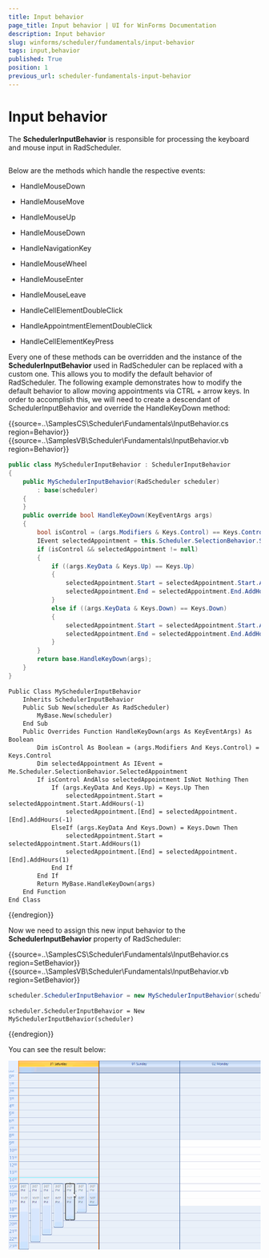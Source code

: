 ```yaml
---
title: Input behavior
page_title: Input behavior | UI for WinForms Documentation
description: Input behavior
slug: winforms/scheduler/fundamentals/input-behavior
tags: input,behavior
published: True
position: 1
previous_url: scheduler-fundamentals-input-behavior
---
```


# Input behavior

The __SchedulerInputBehavior__ is responsible for processing the keyboard and mouse input in RadScheduler. 

## 

Below are the methods which handle the respective events:

* HandleMouseDown

* HandleMouseMove

* HandleMouseUp

* HandleMouseDown

* HandleNavigationKey

* HandleMouseWheel

* HandleMouseEnter

* HandleMouseLeave

* HandleCellElementDoubleClick

* HandleAppointmentElementDoubleClick

* HandleCellElementKeyPress

Every one of these methods can be overridden and the instance of the __SchedulerInputBehavior__ used in RadScheduler can be replaced with a custom one. This allows you to modify the default behavior of RadScheduler. The following example demonstrates how to modify the default behavior to allow moving appointments via CTRL + arrow keys. In order to accomplish this, we will need to create a descendant of SchedulerInputBehavior and override the HandleKeyDown method:

{{source=..\SamplesCS\Scheduler\Fundamentals\InputBehavior.cs region=Behavior}} 
{{source=..\SamplesVB\Scheduler\Fundamentals\InputBehavior.vb region=Behavior}} 

````C#
public class MySchedulerInputBehavior : SchedulerInputBehavior
{
    public MySchedulerInputBehavior(RadScheduler scheduler)
        : base(scheduler)
    {
    }
    public override bool HandleKeyDown(KeyEventArgs args)
    {
        bool isControl = (args.Modifiers & Keys.Control) == Keys.Control;
        IEvent selectedAppointment = this.Scheduler.SelectionBehavior.SelectedAppointment;
        if (isControl && selectedAppointment != null)
        {
            if ((args.KeyData & Keys.Up) == Keys.Up)
            {
                selectedAppointment.Start = selectedAppointment.Start.AddHours(-1);
                selectedAppointment.End = selectedAppointment.End.AddHours(-1);
            }
            else if ((args.KeyData & Keys.Down) == Keys.Down)
            {
                selectedAppointment.Start = selectedAppointment.Start.AddHours(1);
                selectedAppointment.End = selectedAppointment.End.AddHours(1);
            }
        }
        return base.HandleKeyDown(args);
    }
}

````
````VB.NET
Public Class MySchedulerInputBehavior
    Inherits SchedulerInputBehavior
    Public Sub New(scheduler As RadScheduler)
        MyBase.New(scheduler)
    End Sub
    Public Overrides Function HandleKeyDown(args As KeyEventArgs) As Boolean
        Dim isControl As Boolean = (args.Modifiers And Keys.Control) = Keys.Control
        Dim selectedAppointment As IEvent = Me.Scheduler.SelectionBehavior.SelectedAppointment
        If isControl AndAlso selectedAppointment IsNot Nothing Then
            If (args.KeyData And Keys.Up) = Keys.Up Then
                selectedAppointment.Start = selectedAppointment.Start.AddHours(-1)
                selectedAppointment.[End] = selectedAppointment.[End].AddHours(-1)
            ElseIf (args.KeyData And Keys.Down) = Keys.Down Then
                selectedAppointment.Start = selectedAppointment.Start.AddHours(1)
                selectedAppointment.[End] = selectedAppointment.[End].AddHours(1)
            End If
        End If
        Return MyBase.HandleKeyDown(args)
    End Function
End Class

````

{{endregion}} 

Now we need to assign this new input behavior to the __SchedulerInputBehavior__ property of RadScheduler:

{{source=..\SamplesCS\Scheduler\Fundamentals\InputBehavior.cs region=SetBehavior}} 
{{source=..\SamplesVB\Scheduler\Fundamentals\InputBehavior.vb region=SetBehavior}} 

````C#
scheduler.SchedulerInputBehavior = new MySchedulerInputBehavior(scheduler);

````
````VB.NET
scheduler.SchedulerInputBehavior = New MySchedulerInputBehavior(scheduler)

````

{{endregion}} 

You can see the result below:

![scheduler-fundamentals-input-behavior 001](images/scheduler-fundamentals-input-behavior001.gif)
